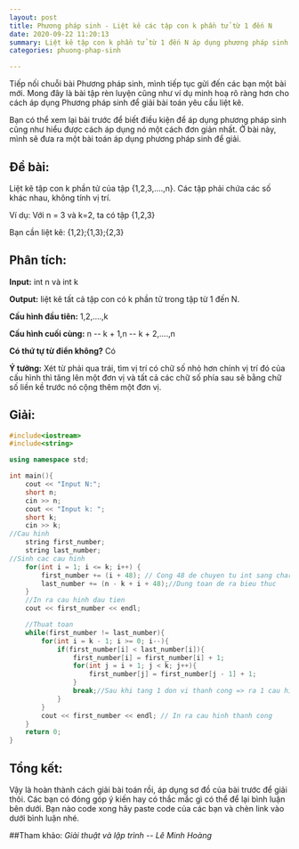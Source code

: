 ```yaml
---
layout: post
title: Phương pháp sinh - Liệt kê các tập con k phần tử từ 1 đến N
date: 2020-09-22 11:20:13
summary: Liệt kê tập con k phần tử từ 1 đến N áp dụng phương pháp sinh.
categories: phuong-phap-sinh

---
```


Tiếp nối chuỗi bài Phương pháp sinh, mình tiếp tục gửi đến các bạn một bài mới. Mong đây là bài tập rèn luyện cũng như ví dụ minh hoạ rõ ràng hơn cho cách áp dụng Phương pháp sinh để giải bài toán yêu cầu liệt kê.

Bạn có thể xem lại bài trước để biết điều kiện để áp dụng phương pháp sinh cũng như hiểu được cách áp dụng nó một cách đơn giản nhất. Ở bài này, mình sẽ đưa ra một bài toán áp dụng phương pháp sinh để giải.

## Đề bài:

Liệt kê tập con k phần tử của tập {1,2,3,....,n}. Các tập phải chứa các số khác nhau, không tính vị trí.

Ví dụ: Với n = 3 và k=2, ta có tập {1,2,3}

Bạn cần liệt kê: {1,2};{1,3};{2,3}

## Phân tích:

**Input:** int n và int k

**Output:** liệt kê tất cả tập con có k phần tử trong tập từ 1 đến N.

**Cấu hình đầu tiên:** 1,2,....,k

**Cấu hình cuối cùng:** n -- k + 1,n -- k + 2,....,n

**Có thứ tự từ điển không?** Có

**Ý tưởng:** Xét từ phải qua trái, tìm vị trí có chữ số nhỏ hơn chính vị trí đó của cấu hình thì tăng lên một đơn vị và tất cả các chữ số phía sau sẽ bằng chữ số liền kề trước nó cộng thêm một đơn vị.

## Giải:

```cpp
#include<iostream>
#include<string>

using namespace std;

int main(){
    cout << "Input N:";
    short n;
    cin >> n;
    cout << "Input k: ";
    short k;
    cin >> k;
//Cau hinh
    string first_number;
    string last_number;
//Sinh cac cau hinh
    for(int i = 1; i <= k; i++) {
        first_number += (i + 48); // Cong 48 de chuyen tu int sang char trong bang ascii
        last_number += (n - k + i + 48);//Dung toan de ra bieu thuc
    }
    //In ra cau hinh dau tien
    cout << first_number << endl;

    //Thuat toan
    while(first_number != last_number){
        for(int i = k - 1; i >= 0; i--){
            if(first_number[i] < last_number[i]){
                first_number[i] = first_number[i] + 1;
                for(int j = i + 1; j < k; j++){
                    first_number[j] = first_number[j - 1] + 1;
                }
                break;//Sau khi tang 1 don vi thanh cong => ra 1 cau hinh => break
            }
        }
        cout << first_number << endl; // In ra cau hinh thanh cong
    }
    return 0;
}
```

## Tổng kết:

Vậy là hoàn thành cách giải bài toán rồi, áp dụng sơ đồ của bài trước để giải thôi. Các bạn có đóng góp ý kiến hay có thắc mắc gì có thể để lại bình luận bên dưới. Bạn nào code xong hãy paste code của các bạn và chèn link vào dưới bình luận nhé.

##Tham khảo: 
*Giải thuật và lập trình -- Lê Minh Hoàng*